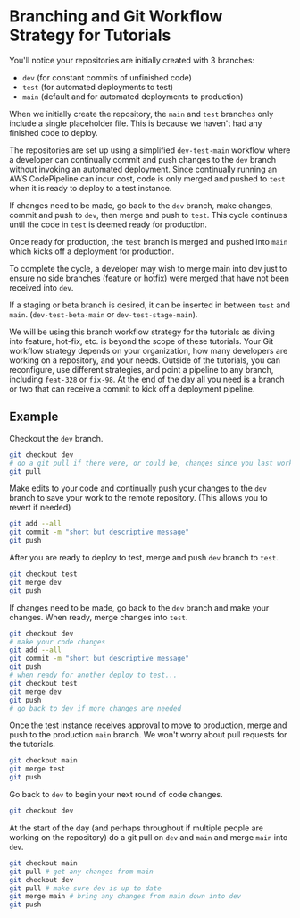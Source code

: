 # Branching and Git Workflow Strategy for Tutorials

You'll notice your repositories are initially created with 3 branches:

- `dev` (for constant commits of unfinished code)
- `test` (for automated deployments to test)
- `main` (default and for automated deployments to production)

When we initially create the repository, the `main` and `test` branches only include a single placeholder file. This is because we haven't had any finished code to deploy.

The repositories are set up using a simplified `dev-test-main` workflow where a developer can continually commit and push changes to the `dev` branch without invoking an automated deployment. Since continually running an AWS CodePipeline can incur cost, code is only merged and pushed to `test` when it is ready to deploy to a test instance.

If changes need to be made, go back to the `dev` branch, make changes, commit and push to `dev`, then merge and push to `test`. This cycle continues until the code in `test` is deemed ready for production.

Once ready for production, the `test` branch is merged and pushed into `main` which kicks off a deployment for production.

To complete the cycle, a developer may wish to merge main into dev just to ensure no side branches (feature or hotfix) were merged that have not been received into `dev`.

If a staging or beta branch is desired, it can be inserted in between `test` and `main`. (`dev-test-beta-main` or `dev-test-stage-main`).

We will be using this branch workflow strategy for the tutorials as diving into feature, hot-fix, etc. is beyond the scope of these tutorials. Your Git workflow strategy depends on your organization, how many developers are working on a repository, and your needs. Outside of the tutorials, you can reconfigure, use different strategies, and point a pipeline to any branch, including `feat-328` or `fix-98`. At the end of the day all you need is a branch or two that can receive a commit to kick off a deployment pipeline.

## Example

Checkout the `dev` branch.

```bash
git checkout dev
# do a git pull if there were, or could be, changes since you last worked
git pull
```

Make edits to your code and continually push your changes to the `dev` branch to save your work to the remote repository. (This allows you to revert if needed)

```bash
git add --all
git commit -m "short but descriptive message"
git push
```

After you are ready to deploy to test, merge and push `dev` branch to `test`.

```bash
git checkout test
git merge dev
git push
```

If changes need to be made, go back to the `dev` branch and make your changes. When ready, merge changes into `test`.

```bash
git checkout dev
# make your code changes
git add --all
git commit -m "short but descriptive message"
git push
# when ready for another deploy to test...
git checkout test
git merge dev
git push
# go back to dev if more changes are needed
```

Once the test instance receives approval to move to production, merge and push to the production `main` branch. We won't worry about pull requests for the tutorials.

```bash
git checkout main
git merge test
git push
```

Go back to `dev` to begin your next round of code changes.

```bash
git checkout dev
```

At the start of the day (and perhaps throughout if multiple people are working on the repository) do a git pull on `dev` and `main` and merge `main` into `dev`.

```bash
git checkout main 
git pull # get any changes from main
git checkout dev
git pull # make sure dev is up to date
git merge main # bring any changes from main down into dev
git push
```
